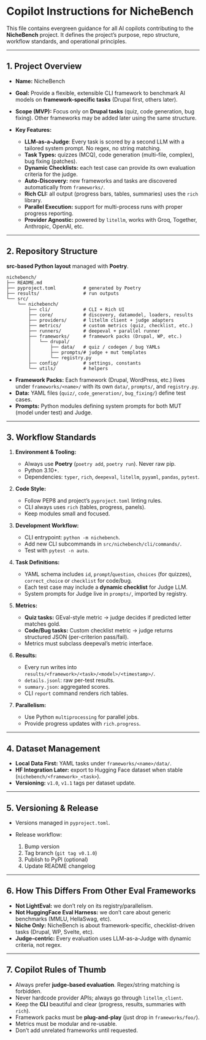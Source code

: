 # Copilot Instructions for NicheBench

This file contains evergreen guidance for all AI copilots contributing to the **NicheBench** project. It defines the project’s purpose, repo structure, workflow standards, and operational principles.

---

## 1. Project Overview

* **Name:** NicheBench
* **Goal:** Provide a flexible, extensible CLI framework to benchmark AI models on **framework-specific tasks** (Drupal first, others later).
* **Scope (MVP):** Focus only on **Drupal tasks** (quiz, code generation, bug fixing). Other frameworks may be added later using the same structure.
* **Key Features:**

  * **LLM-as-a-Judge**: Every task is scored by a second LLM with a tailored system prompt. No regex, no string matching.
  * **Task Types:** quizzes (MCQ), code generation (multi-file, complex), bug fixing (patches).
  * **Dynamic Checklists:** each test case can provide its own evaluation criteria for the judge.
  * **Auto-Discovery:** new frameworks and tasks are discovered automatically from `frameworks/`.
  * **Rich CLI:** all output (progress bars, tables, summaries) uses the `rich` library.
  * **Parallel Execution:** support for multi-process runs with proper progress reporting.
  * **Provider Agnostic:** powered by `litellm`, works with Groq, Together, Anthropic, OpenAI, etc.

---

## 2. Repository Structure

**src-based Python layout** managed with **Poetry**.

```
nichebench/
├── README.md
├── pyproject.toml          # generated by Poetry
├── results/                # run outputs
└── src/
    └── nichebench/
        ├── cli/            # CLI + Rich UI
        ├── core/           # discovery, datamodel, loaders, results
        ├── providers/      # litellm client + judge adapters
        ├── metrics/        # custom metrics (quiz, checklist, etc.)
        ├── runners/        # deepeval + parallel runner
        ├── frameworks/     # framework packs (Drupal, WP, etc.)
        │   └── drupal/
        │       ├── data/   # quiz / codegen / bug YAMLs
        │       ├── prompts/# judge + mut templates
        │       └── registry.py
        ├── config/         # settings, constants
        └── utils/          # helpers
```

* **Framework Packs:** Each framework (Drupal, WordPress, etc.) lives under `frameworks/<name>/` with its own `data/`, `prompts/`, and `registry.py`.
* **Data:** YAML files (`quiz/`, `code_generation/`, `bug_fixing/`) define test cases.
* **Prompts:** Python modules defining system prompts for both MUT (model under test) and Judge.

---

## 3. Workflow Standards

1. **Environment & Tooling:**

   * Always use **Poetry** (`poetry add`, `poetry run`). Never raw pip.
   * Python 3.10+.
   * Dependencies: `typer`, `rich`, `deepeval`, `litellm`, `pyyaml`, `pandas`, `pytest`.

2. **Code Style:**

   * Follow PEP8 and project’s `pyproject.toml` linting rules.
   * CLI always uses `rich` (tables, progress, panels).
   * Keep modules small and focused.

3. **Development Workflow:**

   * CLI entrypoint: `python -m nichebench`.
   * Add new CLI subcommands in `src/nichebench/cli/commands/`.
   * Test with `pytest -n auto`.

4. **Task Definitions:**

   * YAML schema includes `id`, `prompt`/`question`, `choices` (for quizzes), `correct_choice` or `checklist` for code/bug.
   * Each test case may include a **dynamic checklist** for Judge LLM.
   * System prompts for Judge live in `prompts/`, imported by registry.

5. **Metrics:**

   * **Quiz tasks:** GEval-style metric → judge decides if predicted letter matches gold.
   * **Code/Bug tasks:** Custom checklist metric → judge returns structured JSON (per-criterion pass/fail).
   * Metrics must subclass deepeval’s metric interface.

6. **Results:**

   * Every run writes into `results/<framework>/<task>/<model>/<timestamp>/`.
   * `details.jsonl`: raw per-test results.
   * `summary.json`: aggregated scores.
   * CLI `report` command renders rich tables.

7. **Parallelism:**

   * Use Python `multiprocessing` for parallel jobs.
   * Provide progress updates with `rich.progress`.

---

## 4. Dataset Management

* **Local Data First:** YAML tasks under `frameworks/<name>/data/`.
* **HF Integration Later:** export to Hugging Face dataset when stable (`nichebench/<framework>_<task>`).
* **Versioning:** `v1.0`, `v1.1` tags per dataset update.

---

## 5. Versioning & Release

* Versions managed in `pyproject.toml`.
* Release workflow:

  1. Bump version
  2. Tag branch (`git tag v0.1.0`)
  3. Publish to PyPI (optional)
  4. Update README changelog

---

## 6. How This Differs From Other Eval Frameworks

* **Not LightEval:** we don’t rely on its registry/parallelism.
* **Not HuggingFace Eval Harness:** we don’t care about generic benchmarks (MMLU, HellaSwag, etc).
* **Niche Only:** NicheBench is about framework-specific, checklist-driven tasks (Drupal, WP, Svelte, etc).
* **Judge-centric:** Every evaluation uses LLM-as-a-Judge with dynamic criteria, not regex.

---

## 7. Copilot Rules of Thumb

* Always prefer **judge-based evaluation**. Regex/string matching is forbidden.
* Never hardcode provider APIs; always go through `litellm_client`.
* Keep the **CLI** beautiful and clear (progress, results, summaries with `rich`).
* Framework packs must be **plug-and-play** (just drop in `frameworks/foo/`).
* Metrics must be modular and re-usable.
* Don’t add unrelated frameworks until requested.